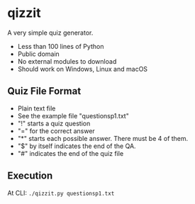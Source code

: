 # qizzit
A very simple quiz generator.  

- Less than 100 lines of Python
- Public domain
- No external modules to download
- Should work on Windows, Linux and macOS

## Quiz File Format
- Plain text file
- See the example file "questionsp1.txt"
- "!" starts a quiz question
- "=" for the correct answer
- "*" starts each possible answer. There must be 4 of them.
- "$" by itself indicates the end of the QA.
- "#" indicates the end of the quiz file

## Execution
At CLI:
```./qizzit.py questionsp1.txt```

